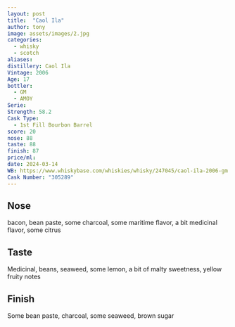 ```yaml
---
layout: post
title:  "Caol Ila"
author: tony
image: assets/images/2.jpg
categories:
  - whisky
  - scotch
aliases: 
distillery: Caol Ila
Vintage: 2006
Age: 17
bottler:
  - GM
  - AMOY
Serie: 
Strength: 58.2
Cask Type:
  - 1st Fill Bourbon Barrel
score: 20
nose: 88
taste: 88
finish: 87
price/ml: 
date: 2024-03-14
WB: https://www.whiskybase.com/whiskies/whisky/247045/caol-ila-2006-gm
Cask Number: "305289"
---
```

## Nose
bacon, bean paste, some charcoal, some maritime flavor, a bit medicinal flavor, some citrus

## Taste
Medicinal, beans, seaweed, some lemon, a bit of malty sweetness, yellow fruity notes

## Finish
Some bean paste, charcoal, some seaweed, brown sugar
